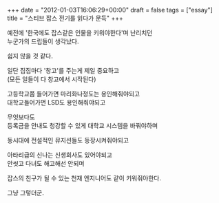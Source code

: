 +++
date = "2012-01-03T16:06:29+00:00"
draft = false
tags = ["essay"]
title = "스티브 잡스 전기를 읽다가 문득"
+++
<p>예전에 '한국에도 잡스같은 인물을 키워야한다'며 난리치던<br />누군가의 드립들이 생각났다.</p>&#13;
<p>쉽지 않을 것 같다.</p>&#13;
<p>일단 집집마다 '창고'를 주는게 제일 중요하고<br />(모든 일들이 다 창고에서 시작된다)</p>&#13;
<p>고등학교쯤 들어가면 마리화나정도는 용인해줘야되고<br />대학교들어가면 LSD도 용인해줘야되고</p>&#13;
<p>무엇보다도<br />등록금을 안내도 청강할 수 있게 대학교 시스템을 바꿔야하며</p>&#13;
<p>동시대에 전설적인 뮤지션들도 등장시켜줘야되고</p>&#13;
<p>아타리급의 신나는 신생회사도 있어야되고<br />안씻고 다녀도 해고해선 안되며</p>&#13;
<p>잡스의 친구가 될 수 있는 천재 엔지니어도 같이 키워줘야한다.</p>&#13;
&#13;
<p>그냥 그렇더군.</p> 